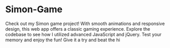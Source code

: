 # Simon-Game
Check out my Simon game project! With smooth animations and responsive design, this web app offers a classic gaming experience. Explore the codebase to see how I utilized advanced JavaScript and jQuery. Test your memory and enjoy the fun! Give it a try and beat the hi
